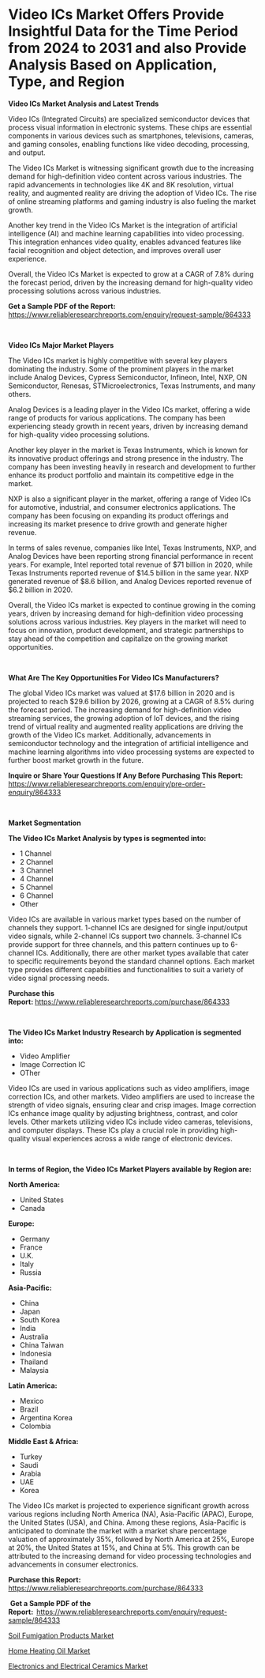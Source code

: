 <p><h1>Video ICs Market Offers Provide Insightful Data for the Time Period from 2024 to 2031 and also Provide Analysis Based on Application, Type, and Region</h1></p><p><strong>Video ICs Market Analysis and Latest Trends</strong></p>
<p><p>Video ICs (Integrated Circuits) are specialized semiconductor devices that process visual information in electronic systems. These chips are essential components in various devices such as smartphones, televisions, cameras, and gaming consoles, enabling functions like video decoding, processing, and output.</p><p>The Video ICs Market is witnessing significant growth due to the increasing demand for high-definition video content across various industries. The rapid advancements in technologies like 4K and 8K resolution, virtual reality, and augmented reality are driving the adoption of Video ICs. The rise of online streaming platforms and gaming industry is also fueling the market growth.</p><p>Another key trend in the Video ICs Market is the integration of artificial intelligence (AI) and machine learning capabilities into video processing. This integration enhances video quality, enables advanced features like facial recognition and object detection, and improves overall user experience.</p><p>Overall, the Video ICs Market is expected to grow at a CAGR of 7.8% during the forecast period, driven by the increasing demand for high-quality video processing solutions across various industries.</p></p>
<p><strong>Get a Sample PDF of the Report:&nbsp;</strong> <a href="https://www.reliableresearchreports.com/enquiry/request-sample/864333">https://www.reliableresearchreports.com/enquiry/request-sample/864333</a></p>
<p>&nbsp;</p>
<p><strong>Video ICs Major Market Players</strong></p>
<p><p>The Video ICs market is highly competitive with several key players dominating the industry. Some of the prominent players in the market include Analog Devices, Cypress Semiconductor, Infineon, Intel, NXP, ON Semiconductor, Renesas, STMicroelectronics, Texas Instruments, and many others.</p><p>Analog Devices is a leading player in the Video ICs market, offering a wide range of products for various applications. The company has been experiencing steady growth in recent years, driven by increasing demand for high-quality video processing solutions.</p><p>Another key player in the market is Texas Instruments, which is known for its innovative product offerings and strong presence in the industry. The company has been investing heavily in research and development to further enhance its product portfolio and maintain its competitive edge in the market.</p><p>NXP is also a significant player in the market, offering a range of Video ICs for automotive, industrial, and consumer electronics applications. The company has been focusing on expanding its product offerings and increasing its market presence to drive growth and generate higher revenue.</p><p>In terms of sales revenue, companies like Intel, Texas Instruments, NXP, and Analog Devices have been reporting strong financial performance in recent years. For example, Intel reported total revenue of $71 billion in 2020, while Texas Instruments reported revenue of $14.5 billion in the same year. NXP generated revenue of $8.6 billion, and Analog Devices reported revenue of $6.2 billion in 2020.</p><p>Overall, the Video ICs market is expected to continue growing in the coming years, driven by increasing demand for high-definition video processing solutions across various industries. Key players in the market will need to focus on innovation, product development, and strategic partnerships to stay ahead of the competition and capitalize on the growing market opportunities.</p></p>
<p>&nbsp;</p>
<p><strong>What Are The Key Opportunities For Video ICs Manufacturers?</strong></p>
<p><p>The global Video ICs market was valued at $17.6 billion in 2020 and is projected to reach $29.6 billion by 2026, growing at a CAGR of 8.5% during the forecast period. The increasing demand for high-definition video streaming services, the growing adoption of IoT devices, and the rising trend of virtual reality and augmented reality applications are driving the growth of the Video ICs market. Additionally, advancements in semiconductor technology and the integration of artificial intelligence and machine learning algorithms into video processing systems are expected to further boost market growth in the future.</p></p>
<p><strong>Inquire or Share Your Questions If Any Before Purchasing This Report:</strong> <a href="https://www.reliableresearchreports.com/enquiry/pre-order-enquiry/864333">https://www.reliableresearchreports.com/enquiry/pre-order-enquiry/864333</a></p>
<p>&nbsp;</p>
<p><strong>Market Segmentation</strong></p>
<p><strong>The Video ICs Market Analysis by types is segmented into:</strong></p>
<p><ul><li>1 Channel</li><li>2 Channel</li><li>3 Channel</li><li>4 Channel</li><li>5 Channel</li><li>6 Channel</li><li>Other</li></ul></p>
<p><p>Video ICs are available in various market types based on the number of channels they support. 1-channel ICs are designed for single input/output video signals, while 2-channel ICs support two channels. 3-channel ICs provide support for three channels, and this pattern continues up to 6-channel ICs. Additionally, there are other market types available that cater to specific requirements beyond the standard channel options. Each market type provides different capabilities and functionalities to suit a variety of video signal processing needs.</p></p>
<p><strong>Purchase this Report:&nbsp;</strong><a href="https://www.reliableresearchreports.com/purchase/864333">https://www.reliableresearchreports.com/purchase/864333</a></p>
<p>&nbsp;</p>
<p><strong>The Video ICs Market Industry Research by Application is segmented into:</strong></p>
<p><ul><li>Video Amplifier</li><li>Image Correction IC</li><li>OTher</li></ul></p>
<p><p>Video ICs are used in various applications such as video amplifiers, image correction ICs, and other markets. Video amplifiers are used to increase the strength of video signals, ensuring clear and crisp images. Image correction ICs enhance image quality by adjusting brightness, contrast, and color levels. Other markets utilizing video ICs include video cameras, televisions, and computer displays. These ICs play a crucial role in providing high-quality visual experiences across a wide range of electronic devices.</p></p>
<p>&nbsp;</p>
<p><strong>In terms of Region, the Video ICs Market Players available by Region are:</strong></p>
<p>
    <p> <strong> North America: </strong>
        <ul>
            <li>United States</li>
            <li>Canada</li>
        </ul>
        </p> 
    <p> <strong> Europe: </strong>
        <ul>
            <li>Germany</li>
            <li>France</li>
            <li>U.K.</li>
            <li>Italy</li>
            <li>Russia</li>
        </ul>
        </p> 
    <p> <strong> Asia-Pacific: </strong>
        <ul>
            <li>China</li>
            <li>Japan</li>
            <li>South Korea</li>
            <li>India</li>
            <li>Australia</li>
            <li>China Taiwan</li>
            <li>Indonesia</li>
            <li>Thailand</li>
            <li>Malaysia</li>
        </ul>
        </p> 
    <p> <strong> Latin America: </strong>
        <ul>
            <li>Mexico</li>
            <li>Brazil</li>
            <li>Argentina Korea</li>
            <li>Colombia</li>
        </ul>
        </p> 
    <p> <strong> Middle East & Africa: </strong>
        <ul>
            <li>Turkey</li>
            <li>Saudi</li>
            <li>Arabia</li>
            <li>UAE</li>
            <li>Korea</li>
        </ul>
    </p>
    </p>
<p><p>The Video ICs market is projected to experience significant growth across various regions including North America (NA), Asia-Pacific (APAC), Europe, the United States (USA), and China. Among these regions, Asia-Pacific is anticipated to dominate the market with a market share percentage valuation of approximately 35%, followed by North America at 25%, Europe at 20%, the United States at 15%, and China at 5%. This growth can be attributed to the increasing demand for video processing technologies and advancements in consumer electronics.</p></p>
<p><strong>Purchase this Report: </strong><a href="https://www.reliableresearchreports.com/purchase/864333">https://www.reliableresearchreports.com/purchase/864333</a></p>
<p>&nbsp;<strong>Get a Sample PDF of the Report:&nbsp;&nbsp;</strong><a href="https://www.reliableresearchreports.com/enquiry/request-sample/864333">https://www.reliableresearchreports.com/enquiry/request-sample/864333</a></p>
<p><strong></strong></p>
<p><p><a href="https://florentine-yuzu-f42.notion.site/Soil-Fumigation-Products-Market-Centers-on-Aspects-such-as-Market-Growth-Market-Share-Market-Oppor-fbe9127339f24f65aa69f7483df630e7">Soil Fumigation Products Market</a></p><p><a href="https://changeable-paste-463.notion.site/Home-Heating-Oil-Market-Research-Report-Provides-Critical-Insights-that-can-help-Shape-Business-Deve-9beef83a72e6470587ffa0b82629e318">Home Heating Oil Market</a></p><p><a href="https://fuschia-pecorino-a6d.notion.site/Electronics-and-Electrical-Ceramics-Market-Size-Furnishes-Valuable-Information-Encompassing-Market-S-cb118d316dc84e1bb31bbd85aed39bf9">Electronics and Electrical Ceramics Market</a></p></p>